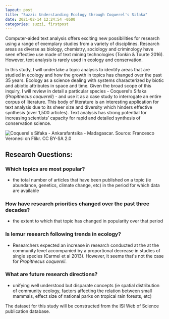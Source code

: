 ```yaml
---
layout: post
title: "Suzzi: Understanding Ecology through Coquerel's Sifaka"
date: 2021-02-14 12:24:54 -0500
categories: suzzi, firstpost
---
```



Computer-aided text analysis offers exciting new possibilities for research using a range of exemplary studies from a variety of disciplines. Research areas as diverse as biology, chemistry, sociology and criminology have seen effective use made of text mining technologies (Tonkin & Tourte 2016). However, text analysis is rarely used in ecology and conservation.

In this study, I will undertake a topic analysis to identify areas that are studied in ecology and how the growth in topics has changed over the past 35 years. Ecology as a science dealing with systems characterized by biotic and abiotic attributes in space and time. Given the broad scope of this inquiry, I will review in detail a particular species - Coquerel’s Sifaka (*Propithecus coquereli*) - and use it as a case study to interrogate an entire corpus of literature. This body of literature is an interesting application for text analysis due to its sheer size and diversity which hinders effective synthesis (over 1,500 articles). Text analysis has strong potential for increasing scientists’ capacity for rapid and detailed synthesis of conservation science. 

![Coquerel's Sifaka - Ankarafantsika - Madagascar. Source: Francesco Veronesi on Flikr. CC BY-SA 2.0](https://live.staticflickr.com/5594/15283056881_f5dbde5f31_b.jpg)

## Research Questions:
### Which topics are most popular?
-  the total number of articles that have been published on a topic (ie abundance, genetics, climate change, etc) in the period for which data are available

### How have research priorities changed over the past three decades?
- the extent to which that topic has changed in popularity over that period

### Is lemur research following trends in ecology?
- Researchers expected an increase in research conducted at the at the community level accompanied by a proportional decrease in studies of single species (Carmel et al 2013). However, it seems that's not the case for *Propithecus coquereli*.

### What are future research directions?
- unifying well understood but disparate concepts (ie spatial distribution of community ecology, factors affecting the relation between small mammals, effect size of national parks on tropical rain forests, etc)


The dataset for this study will be constructed from the ISI Web of Science publication database. 
